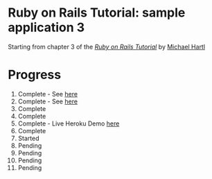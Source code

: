 # Ruby on Rails Tutorial: sample application 3

Starting from chapter 3 of 
the [*Ruby on Rails Tutorial*](http://railstutorial.org/)
by [Michael Hartl](http://michaelhartl.com/)

Progress
===================
1. Complete - See [here](http://github.com/Garlandicus/RubyTutorial)
2. Complete - See [here](http://github.com/Garlandicus/RubyTutorial/tree/chapter-two)
3. Complete 
4. Complete
5. Complete - Live Heroku Demo [here](http://protected-tundra-8731.herokuapp.com/)
6. Complete
7. Started
8. Pending
9. Pending
10. Pending
11. Pending